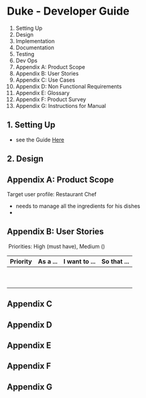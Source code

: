 # Duke - Developer Guide

1. Setting Up
2. Design 
3. Implementation
4. Documentation
5. Testing
6. Dev Ops
7. Appendix A: Product Scope
8. Appendix B: User Stories
9. Appendix C: Use Cases
10. Appendix D: Non Functional Requirements 
11. Appendix E: Glossary 
12. Appendix F: Product Survey 
13. Appendix G: Instructions for Manual



## 1. Setting Up

- see the Guide [Here]() 

## 2. Design 



## Appendix A: Product Scope

Target user profile: Restaurant Chef

- needs to manage all the ingredients for his dishes  
- 

## Appendix B: User Stories

​	Priorities: High (must have), Medium ()

| Priority | As a ... | I want to ... | So that ... |
| -------- | -------- | ------------- | ----------- |
|          |          |               |             |
|          |          |               |             |
|          |          |               |             |
|          |          |               |             |
|          |          |               |             |
|          |          |               |             |
|          |          |               |             |
|          |          |               |             |
|          |          |               |             |



## Appendix C



## Appendix D



## Appendix E



## Appendix F



## Appendix G





 


